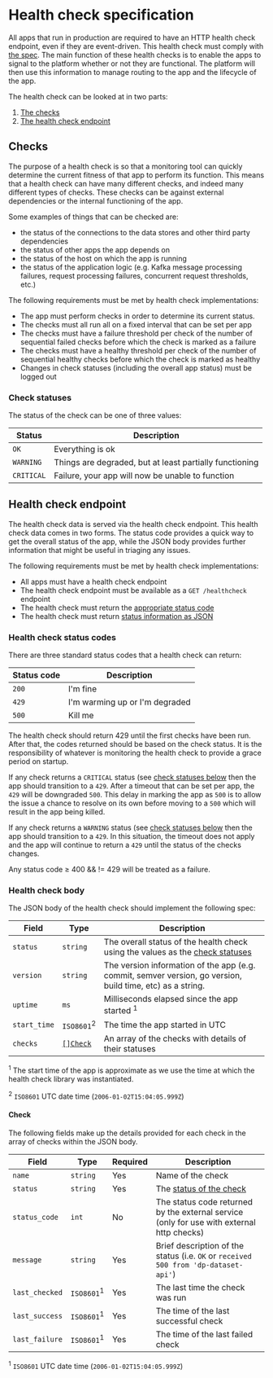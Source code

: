 Health check specification
==========================

All apps that run in production are required to have an HTTP health check endpoint, even if they are event-driven.  This health check must comply with [the spec](#health-check-spec). The main function of these health checks is to enable the apps to signal to the platform whether or not they are functional.  The platform will then use this information to manage routing to the app and the lifecycle of the app.

The health check can be looked at in two parts:

1. [The checks](#checks)
2. [The health check endpoint](#health-check-endpoint)

Checks
------

The purpose of a health check is so that a monitoring tool can quickly determine the current fitness of that app to perform its function.  This means that a health check can have many different checks, and indeed many different types of checks.  These checks can be against external dependencies or the internal functioning of the app.

Some examples of things that can be checked are:

* the status of the connections to the data stores and other third party dependencies
* the status of other apps the app depends on
* the status of the host on which the app is running
* the status of the application logic (e.g. Kafka message processing failures, request processing failures, concurrent request thresholds, etc.)

The following requirements must be met by health check implementations:

* The app must perform checks in order to determine its current status.
* The checks must all run all on a fixed interval that can be set per app
* The checks must have a failure threshold per check of the number of sequential failed checks before which the check is marked as a failure
* The checks must have a healthy threshold per check of the number of sequential healthy checks before which the check is marked as healthy
* Changes in check statuses (including the overall app status) must be logged out

### Check statuses

The status of the check can be one of three values:

Status     | Description
-----------|--------------
`OK`       | Everything is ok
`WARNING`  | Things are degraded, but at least partially functioning
`CRITICAL` | Failure, your app will now be unable to function

Health check endpoint
---------------------

The health check data is served via the health check endpoint.  This health check data comes in two forms.  The status code provides a quick way to get the overall status of the app, while the JSON body provides further information that might be useful in triaging any issues.

The following requirements must be met by health check implementations:

* All apps must have a health check endpoint
* The health check endpoint must be available as a `GET /healthcheck` endpoint
* The health check must return the [appropriate status code](#health-check-status-codes)
* The health check must return [status information as JSON](#health-check-body)

### Health check status codes

There are three standard status codes that a health check can return:

Status code | Description
------------|------------------------
`200`       | I'm fine
`429`       | I'm warming up or I'm degraded
`500`       | Kill me

The health check should return 429 until the first checks have been run.  After that, the codes returned should be based on the check status.  It is the responsibility of whatever is monitoring the health check to provide a grace period on startup.

If any check returns a `CRITICAL` status (see [check statuses below](#check-statuses) then the app should transition to a `429`.  After a timeout that can be set per app, the `429` will be downgraded `500`.  This delay in marking the app as `500` is to allow the issue a chance to resolve on its own before moving to a `500` which will result in the app being killed.

If any check returns a `WARNING` status (see [check statuses below](#check-statuses) then the app should transition to a `429`.  In this situation, the timeout does not apply and the app will continue to return a `429` until the status of the checks changes.

Any status code ≥ 400 && != 429 will be treated as a failure.

### Health check body

The JSON body of the health check should implement the following spec:

Field        | Type     | Description
-------------|----------|---------------
`status`     | `string` | The overall status of the health check using the values as the [check statuses](#check-statuses)
`version`    | `string` | The version information of the app (e.g. commit, semver version, go version, build time, etc) as a string.
`uptime`     | `ms`     | Milliseconds elapsed since the app started <sup>1</sup>
`start_time` | `ISO8601`<sup>2</sup> | The time the app started in UTC
`checks`     | [`[]Check`](#check)   | An array of the checks with details of their statuses

<sup>1</sup> The start time of the app is approximate as we use the time at which the health check library was instantiated.

<sup>2</sup> `ISO8601` UTC date time (`2006-01-02T15:04:05.999Z`)

#### Check

The following fields make up the details provided for each check in the array of checks within the JSON body.

Field          | Type     | Required | Description
---------------|----------|----------|--------------
`name`         | `string` | Yes      | Name of the check
`status`       | `string` | Yes      | The [status of the check](#check-statuses)
`status_code`  | `int`    | No       | The status code returned by the external service (only for use with external http checks)
`message`      | `string` | Yes      | Brief description of the status (i.e. `OK` or `received 500 from 'dp-dataset-api'`)
`last_checked` | `ISO8601`<sup>1</sup> | Yes | The last time the check was run
`last_success` | `ISO8601`<sup>1</sup> | Yes | The time of the last successful check
`last_failure` | `ISO8601`<sup>1</sup> | Yes | The time of the last failed check

<sup>1</sup> `ISO8601` UTC date time (`2006-01-02T15:04:05.999Z`)
